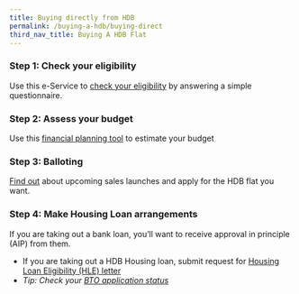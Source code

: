 ```yaml
---
title: Buying directly from HDB
permalink: /buying-a-hdb/buying-direct
third_nav_title: Buying A HDB Flat
---
```


### Step 1: Check your eligibility

Use this e-Service to [check your eligibility](https://services2.hdb.gov.sg/webapp/BP13EligCheck/BP13SHome?strSystem=CHECK
) by answering a simple questionnaire.

### Step 2: Assess your budget

Use this [financial planning tool](https://services2.hdb.gov.sg/webapp/BP13FINPLAN1/BP13J020) to estimate your budget

### Step 3: Balloting 

[Find out](https://www.hdb.gov.sg/cs/infoweb/residential/buying-a-flat/new/bto-sbf) about upcoming sales launches and apply for the HDB flat you want.

### Step 4: Make Housing Loan arrangements

If you are taking out a bank loan, you’ll want to receive approval in principle (AIP) from them.
  - If you are taking out a HDB Housing loan, submit request for [Housing Loan Eligibility (HLE) letter](https://services2.hdb.gov.sg/webapp/BP27AWHLEApplication/BP27SHome)
  - *Tip: Check your [BTO application status](https://www.hdb.gov.sg/cs/infoweb/residential/buying-a-flat/new/application-status&rendermode=preview)*
